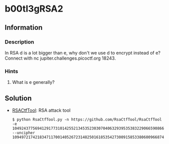 # b00tl3gRSA2

## Information

### Description

In RSA d is a lot bigger than e, why don't we use d to encrypt instead of e? Connect with nc jupiter.challenges.picoctf.org 18243.

### Hints

1. What is e generally?

## Solution

- [RSACtfTool](https://github.com/RsaCtfTool/RsaCtfTool): RSA attack tool 
    ```
    $ python RsaCtfTool.py -n https://github.com/RsaCtfTool/RsaCtfTool -e 104924377569412917731014255213453523030704063293953538322906659086665900408290085094810641673487895935132560712124830468789446365147055880838550307646527409117676459185626322967766479368042723929819035976184581974942952433427932949432118239776158745399138496254226844634025565076105743217089237099742188516161 --uncipher 10949721742183471170014052672314825016185354273009158533806009668746581894353130518387248178295653058416106843183157780311203817286552551374728908307231609182679242892845134948997583309689498552574565829834237048334066539635275128924251307021997329668344242820998095260410553854811138177773068122485152120743
    ```